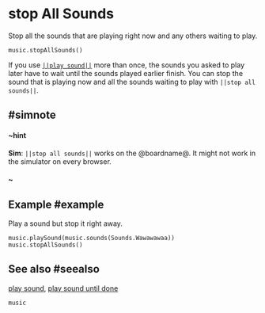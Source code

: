 # stop All Sounds

Stop all the sounds that are playing right now and any others waiting to play.

```sig
music.stopAllSounds()
```

If you use [``||play sound||``](/reference/music/play-sound) more than once, the sounds you asked to play later
have to wait until the sounds played earlier finish. You can stop the sound that is playing now and all the
sounds waiting to play with ``||stop all sounds||``.

## #simnote
#### ~hint
**Sim**: ``||stop all sounds||`` works on the @boardname@. It might not work in the simulator on every browser.
#### ~

## Example #example

Play a sound but stop it right away.

```blocks
music.playSound(music.sounds(Sounds.Wawawawaa))
music.stopAllSounds()
```

## See also #seealso

[play sound](/reference/music/play-sound), [play sound until done](/reference/music/play-sound-until-done)

```package
music
```